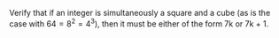 Verify that if an integer is simultaneously a square and a cube (as is the case with $64 = 8^2 = 4^3$), then it must be either of the form 7k or 7k + 1.